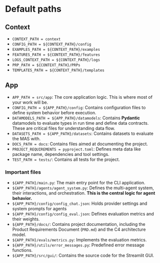 # Default paths

## Context

- `CONTEXT_PATH = context`
- `CONFIG_PATH = ${CONTEXT_PATH}/config`
- `EXAMPLES_PATH = ${CONTEXT_PATH}/examples`
- `FEATURES_PATH = ${CONTEXT_PATH}/features`
- `LOGS_CONTEXT_PATH = ${CONTEXT_PATH}/logs`
- `PRP_PATH = ${CONTEXT_PATH}/PRPs`
- `TEMPLATES_PATH = ${CONTEXT_PATH}/templates`

## App

- `APP_PATH = src/app`: The core application logic. This is where most of your work will be.
- `CONFIG_PATH = ${APP_PATH}/config`: Contains configuration files to define system behavior before execution.
- `DATAMODELS_PATH = ${APP_PATH}/datamodels`: Contains **Pydantic** datamodels to evaluate types in run time and define data contracts. These are critical files for understanding data flow.
- `DATASETS_PATH = ${APP_PATH}/datasets`: Contains datasets to evaluate the MAS with.
- `DOCS_PATH = docs`: Contains files aimed at documenting the project.
- `PROJECT_REQUIREMENTS = pyproject.toml`: Defines meta data like package name, dependencies and tool settings.
- `TEST_PATH = tests/`: Contains all tests for the project.

### Important files

- `${APP_PATH}/main.py`: The main entry point for the CLI application.
- `${APP_PATH}/agents/agent_system.py`: Defines the multi-agent system, their interactions, and orchestration. **This is the central logic for agent behavior.**
- `${APP_PATH}/config/config_chat.json`: Holds provider settings and system prompts for agents
- `${APP_PATH}/config/config_eval.json`: Defines evaluation metrics and their weights.
- `${APP_PATH}/docs/`: Contains project documentation, including the Product Requirements Document (`PRD.md`) and the C4 architecture model.
- `${APP_PATH}/evals/metrics.py`: Implements the evaluation metrics.
- `${APP_PATH}/utils/error_messages.py`: Predefined error message functions.
- `${APP_PATH}/src/gui/`: Contains the source code for the Streamlit GUI.
